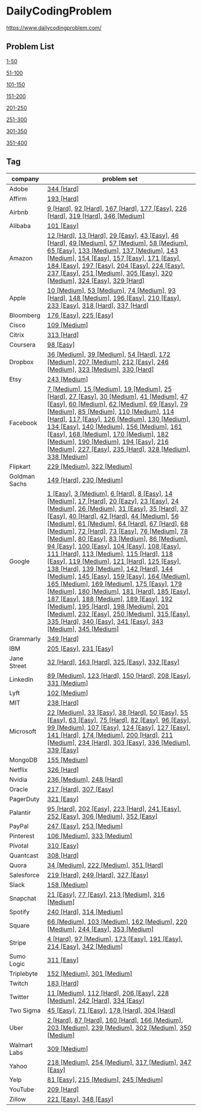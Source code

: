# DailyCodingProblem
 https://www.dailycodingproblem.com/

## Problem List

[1-50](1-50.md)

[51-100](51-100.md)

[101-150](101-150.md)

[151-200](151-200.md)

[201-250](201-250.md)

[251-300](251-300.md)

[301-350](301-350.md)

[351-400](351-400.md)
## Tag

| company | problem set |
| ------- | ----------- |
| Adobe | [344 [Hard]](https://github.com/Birdy-C/DailyCodingProblem/blob/master/301-350.md#344-hard) |
| Affirm | [193 [Hard]](https://github.com/Birdy-C/DailyCodingProblem/blob/master/151-200.md#193-hard) |
| Airbnb | [9 [Hard]](https://github.com/Birdy-C/DailyCodingProblem/blob/master/1-50.md#9-hard), [92 [Hard]](https://github.com/Birdy-C/DailyCodingProblem/blob/master/51-100.md#92-hard), [167 [Hard]](https://github.com/Birdy-C/DailyCodingProblem/blob/master/151-200.md#167-hard), [177 [Easy]](https://github.com/Birdy-C/DailyCodingProblem/blob/master/151-200.md#177-easy), [226 [Hard]](https://github.com/Birdy-C/DailyCodingProblem/blob/master/201-250.md#226-hard), [319 [Hard]](https://github.com/Birdy-C/DailyCodingProblem/blob/master/301-350.md#319-hard), [346 [Medium]](https://github.com/Birdy-C/DailyCodingProblem/blob/master/301-350.md#346-medium) |
| Alibaba | [101 [Easy]](https://github.com/Birdy-C/DailyCodingProblem/blob/master/101-150.md#101-easy) |
| Amazon | [12 [Hard]](https://github.com/Birdy-C/DailyCodingProblem/blob/master/1-50.md#12-hard), [13 [Hard]](https://github.com/Birdy-C/DailyCodingProblem/blob/master/1-50.md#13-hard), [29 [Easy]](https://github.com/Birdy-C/DailyCodingProblem/blob/master/1-50.md#29-easy), [43 [Easy]](https://github.com/Birdy-C/DailyCodingProblem/blob/master/1-50.md#43-easy), [46 [Hard]](https://github.com/Birdy-C/DailyCodingProblem/blob/master/1-50.md#46-hard), [49 [Medium]](https://github.com/Birdy-C/DailyCodingProblem/blob/master/1-50.md#49-medium), [57 [Medium]](https://github.com/Birdy-C/DailyCodingProblem/blob/master/51-100.md#57-medium), [58 [Medium]](https://github.com/Birdy-C/DailyCodingProblem/blob/master/51-100.md#58-medium), [65 [Easy]](https://github.com/Birdy-C/DailyCodingProblem/blob/master/51-100.md#65-easy), [133 [Medium]](https://github.com/Birdy-C/DailyCodingProblem/blob/master/101-150.md#133-medium), [137 [Medium]](https://github.com/Birdy-C/DailyCodingProblem/blob/master/101-150.md#137-medium), [143 [Medium]](https://github.com/Birdy-C/DailyCodingProblem/blob/master/101-150.md#143-medium), [154 [Easy]](https://github.com/Birdy-C/DailyCodingProblem/blob/master/151-200.md#154-easy), [157 [Easy]](https://github.com/Birdy-C/DailyCodingProblem/blob/master/151-200.md#157-easy), [171 [Easy]](https://github.com/Birdy-C/DailyCodingProblem/blob/master/151-200.md#171-easy), [184 [Easy]](https://github.com/Birdy-C/DailyCodingProblem/blob/master/151-200.md#184-easy), [197 [Easy]](https://github.com/Birdy-C/DailyCodingProblem/blob/master/151-200.md#197-easy), [204 [Easy]](https://github.com/Birdy-C/DailyCodingProblem/blob/master/201-250.md#204-easy), [224 [Easy]](https://github.com/Birdy-C/DailyCodingProblem/blob/master/201-250.md#224-easy), [237 [Easy]](https://github.com/Birdy-C/DailyCodingProblem/blob/master/201-250.md#237-easy), [251 [Medium]](https://github.com/Birdy-C/DailyCodingProblem/blob/master/251-300.md#251-medium), [305 [Easy]](https://github.com/Birdy-C/DailyCodingProblem/blob/master/301-350.md#305-easy), [320 [Medium]](https://github.com/Birdy-C/DailyCodingProblem/blob/master/301-350.md#320-medium), [324 [Easy]](https://github.com/Birdy-C/DailyCodingProblem/blob/master/301-350.md#324-easy), [329 [Hard]](https://github.com/Birdy-C/DailyCodingProblem/blob/master/301-350.md#329-hard) |
| Apple | [10 [Medium]](https://github.com/Birdy-C/DailyCodingProblem/blob/master/1-50.md#10-medium), [53 [Medium]](https://github.com/Birdy-C/DailyCodingProblem/blob/master/51-100.md#53-medium), [74 [Medium]](https://github.com/Birdy-C/DailyCodingProblem/blob/master/51-100.md#74-medium), [93 [Hard]](https://github.com/Birdy-C/DailyCodingProblem/blob/master/51-100.md#93-hard), [148 [Medium]](https://github.com/Birdy-C/DailyCodingProblem/blob/master/101-150.md#148-medium), [196 [Easy]](https://github.com/Birdy-C/DailyCodingProblem/blob/master/151-200.md#196-easy), [210 [Easy]](https://github.com/Birdy-C/DailyCodingProblem/blob/master/201-250.md#210-easy), [233 [Easy]](https://github.com/Birdy-C/DailyCodingProblem/blob/master/201-250.md#233-easy), [318 [Hard]](https://github.com/Birdy-C/DailyCodingProblem/blob/master/301-350.md#318-hard), [337 [Hard]](https://github.com/Birdy-C/DailyCodingProblem/blob/master/301-350.md#337-hard) |
| Bloomberg | [176 [Easy]](https://github.com/Birdy-C/DailyCodingProblem/blob/master/151-200.md#176-easy), [225 [Easy]](https://github.com/Birdy-C/DailyCodingProblem/blob/master/201-250.md#225-easy) |
| Cisco | [109 [Medium]](https://github.com/Birdy-C/DailyCodingProblem/blob/master/101-150.md#109-medium) |
| Citrix | [313 [Hard]](https://github.com/Birdy-C/DailyCodingProblem/blob/master/301-350.md#313-hard) |
| Coursera | [98 [Easy]](https://github.com/Birdy-C/DailyCodingProblem/blob/master/51-100.md#98-easy) |
| Dropbox | [36 [Medium]](https://github.com/Birdy-C/DailyCodingProblem/blob/master/1-50.md#36-medium), [39 [Medium]](https://github.com/Birdy-C/DailyCodingProblem/blob/master/1-50.md#39-medium), [54 [Hard]](https://github.com/Birdy-C/DailyCodingProblem/blob/master/51-100.md#54-hard), [172 [Medium]](https://github.com/Birdy-C/DailyCodingProblem/blob/master/151-200.md#172-medium), [207 [Medium]](https://github.com/Birdy-C/DailyCodingProblem/blob/master/201-250.md#207-medium), [212 [Easy]](https://github.com/Birdy-C/DailyCodingProblem/blob/master/201-250.md#212-easy), [246 [Medium]](https://github.com/Birdy-C/DailyCodingProblem/blob/master/201-250.md#246-medium), [323 [Medium]](https://github.com/Birdy-C/DailyCodingProblem/blob/master/301-350.md#323-medium), [330 [Hard]](https://github.com/Birdy-C/DailyCodingProblem/blob/master/301-350.md#330-hard) |
| Etsy | [243 [Medium]](https://github.com/Birdy-C/DailyCodingProblem/blob/master/201-250.md#243-medium) |
| Facebook | [7 [Medium]](https://github.com/Birdy-C/DailyCodingProblem/blob/master/1-50.md#7-medium), [15 [Medium]](https://github.com/Birdy-C/DailyCodingProblem/blob/master/1-50.md#15-medium), [19 [Medium]](https://github.com/Birdy-C/DailyCodingProblem/blob/master/1-50.md#19-medium), [25 [Hard]](https://github.com/Birdy-C/DailyCodingProblem/blob/master/1-50.md#25-hard), [27 [Easy]](https://github.com/Birdy-C/DailyCodingProblem/blob/master/1-50.md#27-easy), [30 [Medium]](https://github.com/Birdy-C/DailyCodingProblem/blob/master/1-50.md#30-medium), [41 [Medium]](https://github.com/Birdy-C/DailyCodingProblem/blob/master/1-50.md#41-medium), [47 [Easy]](https://github.com/Birdy-C/DailyCodingProblem/blob/master/1-50.md#47-easy), [60 [Medium]](https://github.com/Birdy-C/DailyCodingProblem/blob/master/51-100.md#60-medium), [62 [Medium]](https://github.com/Birdy-C/DailyCodingProblem/blob/master/51-100.md#62-medium), [69 [Easy]](https://github.com/Birdy-C/DailyCodingProblem/blob/master/51-100.md#69-easy), [79 [Medium]](https://github.com/Birdy-C/DailyCodingProblem/blob/master/51-100.md#79-medium), [85 [Medium]](https://github.com/Birdy-C/DailyCodingProblem/blob/master/51-100.md#85-medium), [110 [Medium]](https://github.com/Birdy-C/DailyCodingProblem/blob/master/101-150.md#110-medium), [114 [Hard]](https://github.com/Birdy-C/DailyCodingProblem/blob/master/101-150.md#114-hard), [117 [Easy]](https://github.com/Birdy-C/DailyCodingProblem/blob/master/101-150.md#117-easy), [126 [Medium]](https://github.com/Birdy-C/DailyCodingProblem/blob/master/101-150.md#126-medium), [130 [Medium]](https://github.com/Birdy-C/DailyCodingProblem/blob/master/101-150.md#130-medium), [134 [Easy]](https://github.com/Birdy-C/DailyCodingProblem/blob/master/101-150.md#134-easy), [140 [Medium]](https://github.com/Birdy-C/DailyCodingProblem/blob/master/101-150.md#140-medium), [156 [Medium]](https://github.com/Birdy-C/DailyCodingProblem/blob/master/151-200.md#156-medium), [161 [Easy]](https://github.com/Birdy-C/DailyCodingProblem/blob/master/151-200.md#161-easy), [168 [Medium]](https://github.com/Birdy-C/DailyCodingProblem/blob/master/151-200.md#168-medium), [170 [Medium]](https://github.com/Birdy-C/DailyCodingProblem/blob/master/151-200.md#170-medium), [182 [Medium]](https://github.com/Birdy-C/DailyCodingProblem/blob/master/151-200.md#182-medium), [190 [Medium]](https://github.com/Birdy-C/DailyCodingProblem/blob/master/151-200.md#190-medium), [194 [Easy]](https://github.com/Birdy-C/DailyCodingProblem/blob/master/151-200.md#194-easy), [216 [Medium]](https://github.com/Birdy-C/DailyCodingProblem/blob/master/201-250.md#216-medium), [227 [Easy]](https://github.com/Birdy-C/DailyCodingProblem/blob/master/201-250.md#227-easy), [235 [Hard]](https://github.com/Birdy-C/DailyCodingProblem/blob/master/201-250.md#235-hard), [328 [Medium]](https://github.com/Birdy-C/DailyCodingProblem/blob/master/301-350.md#328-medium), [338 [Medium]](https://github.com/Birdy-C/DailyCodingProblem/blob/master/301-350.md#338-medium) |
| Flipkart | [229 [Medium]](https://github.com/Birdy-C/DailyCodingProblem/blob/master/201-250.md#229-medium), [322 [Medium]](https://github.com/Birdy-C/DailyCodingProblem/blob/master/301-350.md#322-medium) |
| Goldman Sachs | [149 [Hard]](https://github.com/Birdy-C/DailyCodingProblem/blob/master/101-150.md#149-hard), [230 [Medium]](https://github.com/Birdy-C/DailyCodingProblem/blob/master/201-250.md#230-medium) |
| Google | [1 [Easy]](https://github.com/Birdy-C/DailyCodingProblem/blob/master/1-50.md#1-easy), [3 [Medium]](https://github.com/Birdy-C/DailyCodingProblem/blob/master/1-50.md#3-medium), [6 [Hard]](https://github.com/Birdy-C/DailyCodingProblem/blob/master/1-50.md#6-hard), [8 [Easy]](https://github.com/Birdy-C/DailyCodingProblem/blob/master/1-50.md#8-easy), [14 [Medium]](https://github.com/Birdy-C/DailyCodingProblem/blob/master/1-50.md#14-medium), [17 [Hard]](https://github.com/Birdy-C/DailyCodingProblem/blob/master/1-50.md#17-hard), [20 [Eazy]](https://github.com/Birdy-C/DailyCodingProblem/blob/master/1-50.md#20-eazy), [23 [Easy]](https://github.com/Birdy-C/DailyCodingProblem/blob/master/1-50.md#23-easy), [24 [Medium]](https://github.com/Birdy-C/DailyCodingProblem/blob/master/1-50.md#24-medium), [26 [Medium]](https://github.com/Birdy-C/DailyCodingProblem/blob/master/1-50.md#26-medium), [31 [Easy]](https://github.com/Birdy-C/DailyCodingProblem/blob/master/1-50.md#31-easy), [35 [Hard]](https://github.com/Birdy-C/DailyCodingProblem/blob/master/1-50.md#35-hard), [37 [Easy]](https://github.com/Birdy-C/DailyCodingProblem/blob/master/1-50.md#37-easy), [40 [Hard]](https://github.com/Birdy-C/DailyCodingProblem/blob/master/1-50.md#40-hard), [42 [Hard]](https://github.com/Birdy-C/DailyCodingProblem/blob/master/1-50.md#42-hard), [44 [Medium]](https://github.com/Birdy-C/DailyCodingProblem/blob/master/1-50.md#44-medium), [56 [Medium]](https://github.com/Birdy-C/DailyCodingProblem/blob/master/51-100.md#56-medium), [61 [Medium]](https://github.com/Birdy-C/DailyCodingProblem/blob/master/51-100.md#61-medium), [64 [Hard]](https://github.com/Birdy-C/DailyCodingProblem/blob/master/51-100.md#64-hard), [67 [Hard]](https://github.com/Birdy-C/DailyCodingProblem/blob/master/51-100.md#67-hard), [68 [Medium]](https://github.com/Birdy-C/DailyCodingProblem/blob/master/51-100.md#68-medium), [72 [Hard]](https://github.com/Birdy-C/DailyCodingProblem/blob/master/51-100.md#72-hard), [73 [Easy]](https://github.com/Birdy-C/DailyCodingProblem/blob/master/51-100.md#73-easy), [76 [Medium]](https://github.com/Birdy-C/DailyCodingProblem/blob/master/51-100.md#76-medium), [78 [Medium]](https://github.com/Birdy-C/DailyCodingProblem/blob/master/51-100.md#78-medium), [80 [Easy]](https://github.com/Birdy-C/DailyCodingProblem/blob/master/51-100.md#80-easy), [83 [Medium]](https://github.com/Birdy-C/DailyCodingProblem/blob/master/51-100.md#83-medium), [86 [Medium]](https://github.com/Birdy-C/DailyCodingProblem/blob/master/51-100.md#86-medium), [94 [Easy]](https://github.com/Birdy-C/DailyCodingProblem/blob/master/51-100.md#94-easy), [100 [Easy]](https://github.com/Birdy-C/DailyCodingProblem/blob/master/51-100.md#100-easy), [104 [Easy]](https://github.com/Birdy-C/DailyCodingProblem/blob/master/101-150.md#104-easy), [108 [Easy]](https://github.com/Birdy-C/DailyCodingProblem/blob/master/101-150.md#108-easy), [111 [Hard]](https://github.com/Birdy-C/DailyCodingProblem/blob/master/101-150.md#111-hard), [113 [Medium]](https://github.com/Birdy-C/DailyCodingProblem/blob/master/101-150.md#113-medium), [115 [Hard]](https://github.com/Birdy-C/DailyCodingProblem/blob/master/101-150.md#115-hard), [118 [Easy]](https://github.com/Birdy-C/DailyCodingProblem/blob/master/101-150.md#118-easy), [119 [Medium]](https://github.com/Birdy-C/DailyCodingProblem/blob/master/101-150.md#119-medium), [121 [Hard]](https://github.com/Birdy-C/DailyCodingProblem/blob/master/101-150.md#121-hard), [125 [Easy]](https://github.com/Birdy-C/DailyCodingProblem/blob/master/101-150.md#125-easy), [138 [Hard]](https://github.com/Birdy-C/DailyCodingProblem/blob/master/101-150.md#138-hard), [139 [Medium]](https://github.com/Birdy-C/DailyCodingProblem/blob/master/101-150.md#139-medium), [142 [Hard]](https://github.com/Birdy-C/DailyCodingProblem/blob/master/101-150.md#142-hard), [144 [Medium]](https://github.com/Birdy-C/DailyCodingProblem/blob/master/101-150.md#144-medium), [145 [Easy]](https://github.com/Birdy-C/DailyCodingProblem/blob/master/101-150.md#145-easy), [159 [Easy]](https://github.com/Birdy-C/DailyCodingProblem/blob/master/151-200.md#159-easy), [164 [Medium]](https://github.com/Birdy-C/DailyCodingProblem/blob/master/151-200.md#164-medium), [165 [Medium]](https://github.com/Birdy-C/DailyCodingProblem/blob/master/151-200.md#165-medium), [169 [Medium]](https://github.com/Birdy-C/DailyCodingProblem/blob/master/151-200.md#169-medium), [175 [Easy]](https://github.com/Birdy-C/DailyCodingProblem/blob/master/151-200.md#175-easy), [179 [Medium]](https://github.com/Birdy-C/DailyCodingProblem/blob/master/151-200.md#179-medium), [180 [Medium]](https://github.com/Birdy-C/DailyCodingProblem/blob/master/151-200.md#180-medium), [181 [Hard]](https://github.com/Birdy-C/DailyCodingProblem/blob/master/151-200.md#181-hard), [185 [Easy]](https://github.com/Birdy-C/DailyCodingProblem/blob/master/151-200.md#185-easy), [187 [Easy]](https://github.com/Birdy-C/DailyCodingProblem/blob/master/151-200.md#187-easy), [188 [Medium]](https://github.com/Birdy-C/DailyCodingProblem/blob/master/151-200.md#188-medium), [189 [Easy]](https://github.com/Birdy-C/DailyCodingProblem/blob/master/151-200.md#189-easy), [192 [Medium]](https://github.com/Birdy-C/DailyCodingProblem/blob/master/151-200.md#192-medium), [195 [Hard]](https://github.com/Birdy-C/DailyCodingProblem/blob/master/151-200.md#195-hard), [198 [Medium]](https://github.com/Birdy-C/DailyCodingProblem/blob/master/151-200.md#198-medium), [201 [Medium]](https://github.com/Birdy-C/DailyCodingProblem/blob/master/201-250.md#201-medium), [232 [Easy]](https://github.com/Birdy-C/DailyCodingProblem/blob/master/201-250.md#232-easy), [250 [Medium]](https://github.com/Birdy-C/DailyCodingProblem/blob/master/201-250.md#250-medium), [315 [Easy]](https://github.com/Birdy-C/DailyCodingProblem/blob/master/301-350.md#315-easy), [335 [Hard]](https://github.com/Birdy-C/DailyCodingProblem/blob/master/301-350.md#335-hard), [340 [Easy]](https://github.com/Birdy-C/DailyCodingProblem/blob/master/301-350.md#340-easy), [341 [Easy]](https://github.com/Birdy-C/DailyCodingProblem/blob/master/301-350.md#341-easy), [343 [Medium]](https://github.com/Birdy-C/DailyCodingProblem/blob/master/301-350.md#343-medium), [345 [Medium]](https://github.com/Birdy-C/DailyCodingProblem/blob/master/301-350.md#345-medium) |
| Grammarly | [349 [Hard]](https://github.com/Birdy-C/DailyCodingProblem/blob/master/301-350.md#349-hard) |
| IBM | [205 [Easy]](https://github.com/Birdy-C/DailyCodingProblem/blob/master/201-250.md#205-easy), [231 [Easy]](https://github.com/Birdy-C/DailyCodingProblem/blob/master/201-250.md#231-easy) |
| Jane Street | [32 [Hard]](https://github.com/Birdy-C/DailyCodingProblem/blob/master/1-50.md#32-hard), [163 [Hard]](https://github.com/Birdy-C/DailyCodingProblem/blob/master/151-200.md#163-hard), [325 [Easy]](https://github.com/Birdy-C/DailyCodingProblem/blob/master/301-350.md#325-easy), [332 [Easy]](https://github.com/Birdy-C/DailyCodingProblem/blob/master/301-350.md#332-easy) |
| LinkedIn | [89 [Medium]](https://github.com/Birdy-C/DailyCodingProblem/blob/master/51-100.md#89-medium), [123 [Hard]](https://github.com/Birdy-C/DailyCodingProblem/blob/master/101-150.md#123-hard), [150 [Hard]](https://github.com/Birdy-C/DailyCodingProblem/blob/master/101-150.md#150-hard), [208 [Easy]](https://github.com/Birdy-C/DailyCodingProblem/blob/master/201-250.md#208-easy), [331 [Medium]](https://github.com/Birdy-C/DailyCodingProblem/blob/master/301-350.md#331-medium) |
| Lyft | [102 [Medium]](https://github.com/Birdy-C/DailyCodingProblem/blob/master/101-150.md#102-medium) |
| MIT | [238 [Hard]](https://github.com/Birdy-C/DailyCodingProblem/blob/master/201-250.md#238-hard) |
| Microsoft | [22 [Medium]](https://github.com/Birdy-C/DailyCodingProblem/blob/master/1-50.md#22-medium), [33 [Easy]](https://github.com/Birdy-C/DailyCodingProblem/blob/master/1-50.md#33-easy), [38 [Hard]](https://github.com/Birdy-C/DailyCodingProblem/blob/master/1-50.md#38-hard), [50 [Easy]](https://github.com/Birdy-C/DailyCodingProblem/blob/master/1-50.md#50-easy), [55 [Easy]](https://github.com/Birdy-C/DailyCodingProblem/blob/master/51-100.md#55-easy), [63 [Easy]](https://github.com/Birdy-C/DailyCodingProblem/blob/master/51-100.md#63-easy), [75 [Hard]](https://github.com/Birdy-C/DailyCodingProblem/blob/master/51-100.md#75-hard), [82 [Easy]](https://github.com/Birdy-C/DailyCodingProblem/blob/master/51-100.md#82-easy), [96 [Easy]](https://github.com/Birdy-C/DailyCodingProblem/blob/master/51-100.md#96-easy), [99 [Medium]](https://github.com/Birdy-C/DailyCodingProblem/blob/master/51-100.md#99-medium), [107 [Easy]](https://github.com/Birdy-C/DailyCodingProblem/blob/master/101-150.md#107-easy), [124 [Easy]](https://github.com/Birdy-C/DailyCodingProblem/blob/master/101-150.md#124-easy), [127 [Easy]](https://github.com/Birdy-C/DailyCodingProblem/blob/master/101-150.md#127-easy), [141 [Hard]](https://github.com/Birdy-C/DailyCodingProblem/blob/master/101-150.md#141-hard), [174 [Medium]](https://github.com/Birdy-C/DailyCodingProblem/blob/master/151-200.md#174-medium), [200 [Hard]](https://github.com/Birdy-C/DailyCodingProblem/blob/master/151-200.md#200-hard), [211 [Medium]](https://github.com/Birdy-C/DailyCodingProblem/blob/master/201-250.md#211-medium), [234 [Hard]](https://github.com/Birdy-C/DailyCodingProblem/blob/master/201-250.md#234-hard), [303 [Easy]](https://github.com/Birdy-C/DailyCodingProblem/blob/master/301-350.md#303-easy), [336 [Medium]](https://github.com/Birdy-C/DailyCodingProblem/blob/master/301-350.md#336-medium), [339 [Easy]](https://github.com/Birdy-C/DailyCodingProblem/blob/master/301-350.md#339-easy) |
| MongoDB | [155 [Medium]](https://github.com/Birdy-C/DailyCodingProblem/blob/master/151-200.md#155-medium) |
| Netflix | [326 [Hard]](https://github.com/Birdy-C/DailyCodingProblem/blob/master/301-350.md#326-hard) |
| Nvidia | [236 [Medium]](https://github.com/Birdy-C/DailyCodingProblem/blob/master/201-250.md#236-medium), [248 [Hard]](https://github.com/Birdy-C/DailyCodingProblem/blob/master/201-250.md#248-hard) |
| Oracle | [217 [Hard]](https://github.com/Birdy-C/DailyCodingProblem/blob/master/201-250.md#217-hard), [307 [Easy]](https://github.com/Birdy-C/DailyCodingProblem/blob/master/301-350.md#307-easy) |
| PagerDuty | [321 [Easy]](https://github.com/Birdy-C/DailyCodingProblem/blob/master/301-350.md#321-easy) |
| Palantir | [95 [Hard]](https://github.com/Birdy-C/DailyCodingProblem/blob/master/51-100.md#95-hard), [202 [Easy]](https://github.com/Birdy-C/DailyCodingProblem/blob/master/201-250.md#202-easy), [223 [Hard]](https://github.com/Birdy-C/DailyCodingProblem/blob/master/201-250.md#223-hard), [241 [Easy]](https://github.com/Birdy-C/DailyCodingProblem/blob/master/201-250.md#241-easy), [252 [Easy]](https://github.com/Birdy-C/DailyCodingProblem/blob/master/251-300.md#252-easy), [306 [Medium]](https://github.com/Birdy-C/DailyCodingProblem/blob/master/301-350.md#306-medium), [352 [Easy]](https://github.com/Birdy-C/DailyCodingProblem/blob/master/351-400.md#352-easy) |
| PayPal | [247 [Easy]](https://github.com/Birdy-C/DailyCodingProblem/blob/master/201-250.md#247-easy), [253 [Medium]](https://github.com/Birdy-C/DailyCodingProblem/blob/master/251-300.md#253-medium) |
| Pinterest | [106 [Medium]](https://github.com/Birdy-C/DailyCodingProblem/blob/master/101-150.md#106-medium), [333 [Medium]](https://github.com/Birdy-C/DailyCodingProblem/blob/master/301-350.md#333-medium) |
| Pivotal | [310 [Easy]](https://github.com/Birdy-C/DailyCodingProblem/blob/master/301-350.md#310-easy) |
| Quantcast | [308 [Hard]](https://github.com/Birdy-C/DailyCodingProblem/blob/master/301-350.md#308-hard) |
| Quora | [34 [Medium]](https://github.com/Birdy-C/DailyCodingProblem/blob/master/1-50.md#34-medium), [222 [Medium]](https://github.com/Birdy-C/DailyCodingProblem/blob/master/201-250.md#222-medium), [351 [Hard]](https://github.com/Birdy-C/DailyCodingProblem/blob/master/351-400.md#351-hard) |
| Salesforce | [219 [Hard]](https://github.com/Birdy-C/DailyCodingProblem/blob/master/201-250.md#219-hard), [249 [Hard]](https://github.com/Birdy-C/DailyCodingProblem/blob/master/201-250.md#249-hard), [327 [Easy]](https://github.com/Birdy-C/DailyCodingProblem/blob/master/301-350.md#327-easy) |
| Slack | [158 [Medium]](https://github.com/Birdy-C/DailyCodingProblem/blob/master/151-200.md#158-medium) |
| Snapchat | [21 [Easy]](https://github.com/Birdy-C/DailyCodingProblem/blob/master/1-50.md#21-easy), [77 [Easy]](https://github.com/Birdy-C/DailyCodingProblem/blob/master/51-100.md#77-easy), [213 [Medium]](https://github.com/Birdy-C/DailyCodingProblem/blob/master/201-250.md#213-medium), [316 [Medium]](https://github.com/Birdy-C/DailyCodingProblem/blob/master/301-350.md#316-medium) |
| Spotify | [240 [Hard]](https://github.com/Birdy-C/DailyCodingProblem/blob/master/201-250.md#240-hard), [314 [Medium]](https://github.com/Birdy-C/DailyCodingProblem/blob/master/301-350.md#314-medium) |
| Square | [66 [Medium]](https://github.com/Birdy-C/DailyCodingProblem/blob/master/51-100.md#66-medium), [103 [Medium]](https://github.com/Birdy-C/DailyCodingProblem/blob/master/101-150.md#103-medium), [162 [Medium]](https://github.com/Birdy-C/DailyCodingProblem/blob/master/151-200.md#162-medium), [220 [Medium]](https://github.com/Birdy-C/DailyCodingProblem/blob/master/201-250.md#220-medium), [244 [Easy]](https://github.com/Birdy-C/DailyCodingProblem/blob/master/201-250.md#244-easy), [353 [Medium]](https://github.com/Birdy-C/DailyCodingProblem/blob/master/351-400.md#353-medium) |
| Stripe | [4 [Hard]](https://github.com/Birdy-C/DailyCodingProblem/blob/master/1-50.md#4-hard), [97 [Medium]](https://github.com/Birdy-C/DailyCodingProblem/blob/master/51-100.md#97-medium), [173 [Easy]](https://github.com/Birdy-C/DailyCodingProblem/blob/master/151-200.md#173-easy), [191 [Easy]](https://github.com/Birdy-C/DailyCodingProblem/blob/master/151-200.md#191-easy), [214 [Easy]](https://github.com/Birdy-C/DailyCodingProblem/blob/master/201-250.md#214-easy), [342 [Medium]](https://github.com/Birdy-C/DailyCodingProblem/blob/master/301-350.md#342-medium) |
| Sumo Logic | [311 [Easy]](https://github.com/Birdy-C/DailyCodingProblem/blob/master/301-350.md#311-easy) |
| Triplebyte | [152 [Medium]](https://github.com/Birdy-C/DailyCodingProblem/blob/master/151-200.md#152-medium), [301 [Medium]](https://github.com/Birdy-C/DailyCodingProblem/blob/master/301-350.md#301-medium) |
| Twitch | [183 [Hard]](https://github.com/Birdy-C/DailyCodingProblem/blob/master/151-200.md#183-hard) |
| Twitter | [11 [Medium]](https://github.com/Birdy-C/DailyCodingProblem/blob/master/1-50.md#11-medium), [112 [Hard]](https://github.com/Birdy-C/DailyCodingProblem/blob/master/101-150.md#112-hard), [206 [Easy]](https://github.com/Birdy-C/DailyCodingProblem/blob/master/201-250.md#206-easy), [228 [Medium]](https://github.com/Birdy-C/DailyCodingProblem/blob/master/201-250.md#228-medium), [242 [Hard]](https://github.com/Birdy-C/DailyCodingProblem/blob/master/201-250.md#242-hard), [334 [Easy]](https://github.com/Birdy-C/DailyCodingProblem/blob/master/301-350.md#334-easy) |
| Two Sigma | [45 [Easy]](https://github.com/Birdy-C/DailyCodingProblem/blob/master/1-50.md#45-easy), [71 [Easy]](https://github.com/Birdy-C/DailyCodingProblem/blob/master/51-100.md#71-easy), [178 [Hard]](https://github.com/Birdy-C/DailyCodingProblem/blob/master/151-200.md#178-hard), [304 [Hard]](https://github.com/Birdy-C/DailyCodingProblem/blob/master/301-350.md#304-hard) |
| Uber | [2 [Hard]](https://github.com/Birdy-C/DailyCodingProblem/blob/master/1-50.md#2-hard), [87 [Hard]](https://github.com/Birdy-C/DailyCodingProblem/blob/master/51-100.md#87-hard), [160 [Hard]](https://github.com/Birdy-C/DailyCodingProblem/blob/master/151-200.md#160-hard), [166 [Medium]](https://github.com/Birdy-C/DailyCodingProblem/blob/master/151-200.md#166-medium), [203 [Medium]](https://github.com/Birdy-C/DailyCodingProblem/blob/master/201-250.md#203-medium), [239 [Medium]](https://github.com/Birdy-C/DailyCodingProblem/blob/master/201-250.md#239-medium), [302 [Medium]](https://github.com/Birdy-C/DailyCodingProblem/blob/master/301-350.md#302-medium), [350 [Medium]](https://github.com/Birdy-C/DailyCodingProblem/blob/master/301-350.md#350-medium) |
| Walmart Labs | [309 [Medium]](https://github.com/Birdy-C/DailyCodingProblem/blob/master/301-350.md#309-medium) |
| Yahoo | [218 [Medium]](https://github.com/Birdy-C/DailyCodingProblem/blob/master/201-250.md#218-medium), [254 [Medium]](https://github.com/Birdy-C/DailyCodingProblem/blob/master/251-300.md#254-medium), [317 [Medium]](https://github.com/Birdy-C/DailyCodingProblem/blob/master/301-350.md#317-medium), [347 [Easy]](https://github.com/Birdy-C/DailyCodingProblem/blob/master/301-350.md#347-easy) |
| Yelp | [81 [Easy]](https://github.com/Birdy-C/DailyCodingProblem/blob/master/51-100.md#81-easy), [215 [Medium]](https://github.com/Birdy-C/DailyCodingProblem/blob/master/201-250.md#215-medium), [245 [Medium]](https://github.com/Birdy-C/DailyCodingProblem/blob/master/201-250.md#245-medium) |
| YouTube | [209 [Hard]](https://github.com/Birdy-C/DailyCodingProblem/blob/master/201-250.md#209-hard) |
| Zillow | [221 [Easy]](https://github.com/Birdy-C/DailyCodingProblem/blob/master/201-250.md#221-easy), [348 [Easy]](https://github.com/Birdy-C/DailyCodingProblem/blob/master/301-350.md#348-easy) |

